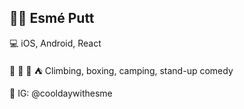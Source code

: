  <h2>👩‍🦰 Esmé Putt</h2>
 
 💻 iOS, Android, React 
 
 🧗 🥊 🎤 ⛺️ Climbing, boxing, camping, stand-up comedy
 
 📱 IG: @cooldaywithesme

<!---
esme-putt/esme-putt is a ✨ special ✨ repository because its `README.md` (this file) appears on your GitHub profile.
You can click the Preview link to take a look at your changes.
--->
